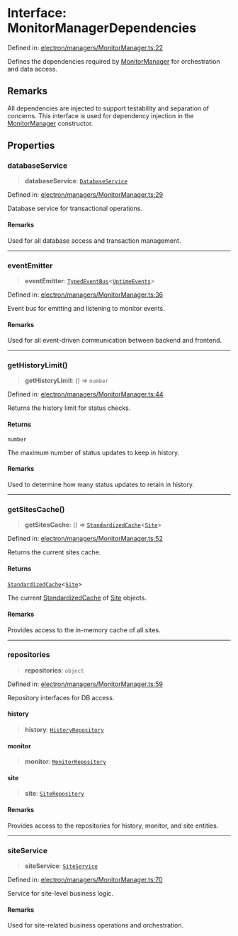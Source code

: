 # Interface: MonitorManagerDependencies

Defined in: [electron/managers/MonitorManager.ts:22](https://github.com/Nick2bad4u/Uptime-Watcher/blob/8a1973382d5fe14c52996ecda381894eb7ecd4a6/electron/managers/MonitorManager.ts#L22)

Defines the dependencies required by [MonitorManager](../classes/MonitorManager.md) for orchestration and data access.

## Remarks

All dependencies are injected to support testability and separation of concerns. This interface is used for dependency injection in the [MonitorManager](../classes/MonitorManager.md) constructor.

## Properties

### databaseService

> **databaseService**: [`DatabaseService`](../../../services/database/DatabaseService/classes/DatabaseService.md)

Defined in: [electron/managers/MonitorManager.ts:29](https://github.com/Nick2bad4u/Uptime-Watcher/blob/8a1973382d5fe14c52996ecda381894eb7ecd4a6/electron/managers/MonitorManager.ts#L29)

Database service for transactional operations.

#### Remarks

Used for all database access and transaction management.

***

### eventEmitter

> **eventEmitter**: [`TypedEventBus`](../../../events/TypedEventBus/classes/TypedEventBus.md)\<[`UptimeEvents`](../../../events/eventTypes/interfaces/UptimeEvents.md)\>

Defined in: [electron/managers/MonitorManager.ts:36](https://github.com/Nick2bad4u/Uptime-Watcher/blob/8a1973382d5fe14c52996ecda381894eb7ecd4a6/electron/managers/MonitorManager.ts#L36)

Event bus for emitting and listening to monitor events.

#### Remarks

Used for all event-driven communication between backend and frontend.

***

### getHistoryLimit()

> **getHistoryLimit**: () => `number`

Defined in: [electron/managers/MonitorManager.ts:44](https://github.com/Nick2bad4u/Uptime-Watcher/blob/8a1973382d5fe14c52996ecda381894eb7ecd4a6/electron/managers/MonitorManager.ts#L44)

Returns the history limit for status checks.

#### Returns

`number`

The maximum number of status updates to keep in history.

#### Remarks

Used to determine how many status updates to retain in history.

***

### getSitesCache()

> **getSitesCache**: () => [`StandardizedCache`](../../../utils/cache/StandardizedCache/classes/StandardizedCache.md)\<[`Site`](../../../../shared/types/interfaces/Site.md)\>

Defined in: [electron/managers/MonitorManager.ts:52](https://github.com/Nick2bad4u/Uptime-Watcher/blob/8a1973382d5fe14c52996ecda381894eb7ecd4a6/electron/managers/MonitorManager.ts#L52)

Returns the current sites cache.

#### Returns

[`StandardizedCache`](../../../utils/cache/StandardizedCache/classes/StandardizedCache.md)\<[`Site`](../../../../shared/types/interfaces/Site.md)\>

The current [StandardizedCache](../../../utils/cache/StandardizedCache/classes/StandardizedCache.md) of [Site](../../../../shared/types/interfaces/Site.md) objects.

#### Remarks

Provides access to the in-memory cache of all sites.

***

### repositories

> **repositories**: `object`

Defined in: [electron/managers/MonitorManager.ts:59](https://github.com/Nick2bad4u/Uptime-Watcher/blob/8a1973382d5fe14c52996ecda381894eb7ecd4a6/electron/managers/MonitorManager.ts#L59)

Repository interfaces for DB access.

#### history

> **history**: [`HistoryRepository`](../../../services/database/HistoryRepository/classes/HistoryRepository.md)

#### monitor

> **monitor**: [`MonitorRepository`](../../../services/database/MonitorRepository/classes/MonitorRepository.md)

#### site

> **site**: [`SiteRepository`](../../../services/database/SiteRepository/classes/SiteRepository.md)

#### Remarks

Provides access to the repositories for history, monitor, and site entities.

***

### siteService

> **siteService**: [`SiteService`](../../../services/site/SiteService/classes/SiteService.md)

Defined in: [electron/managers/MonitorManager.ts:70](https://github.com/Nick2bad4u/Uptime-Watcher/blob/8a1973382d5fe14c52996ecda381894eb7ecd4a6/electron/managers/MonitorManager.ts#L70)

Service for site-level business logic.

#### Remarks

Used for site-related business operations and orchestration.
